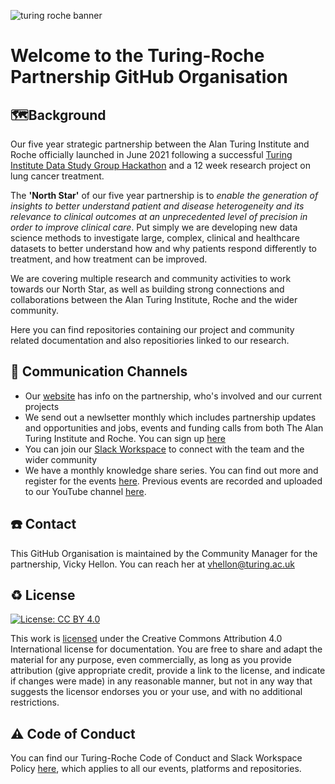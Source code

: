 ![turing roche banner](https://github.com/turing-roche/.github/assets/93144591/fa078689-1e9e-438f-81d9-5b65e7c2852e)

# Welcome to the Turing-Roche Partnership GitHub Organisation

## 🗺️Background

Our five year strategic partnership between the Alan Turing Institute and Roche officially launched in June 2021 following a successful [Turing Institute Data Study Group Hackathon](https://www.turing.ac.uk/research/publications/data-study-group-final-report-roche) and a 12 week research project on lung cancer treatment. 
 
The **'North Star'** of our five year partnership is to _enable the generation of insights to better understand patient and disease heterogeneity and its relevance to clinical outcomes at an unprecedented level of precision in order to improve clinical care_. Put simply we are developing new data science methods to investigate large, complex, clinical and healthcare datasets to better understand how and why patients respond differently to treatment, and how treatment can be improved.

We are covering multiple research and community activities to work towards our North Star, as well as building strong connections and collaborations between the Alan Turing Institute, Roche and the wider community.

Here you can find repositories containing our project and community related documentation and also repositiories linked to our research. 

## 📣 Communication Channels

* Our [website](https://www.turing.ac.uk/research/research-projects/alan-turing-institute-roche-strategic-partnership) has info on the partnership, who's involved and our current projects
* We send out a newlsetter monthly which includes partnership updates and opportunities and jobs, events and funding calls from both The Alan Turing Institute and Roche. You can sign up [here](https://analytics-eu.clickdimensions.com/turingacuk-ap7zg/pages/gaajymqyeeypjwanotvtng.html?PageId=ca09a0193264ec118f8f000d3ad55336)
* You can join our [Slack Workspace](https://forms.gle/iEuDrC9Nb4w63YtWA) to connect with the team and the wider community
* We have a monthly knowledge share series. You can find out more and register for the events [here](https://www.turing.ac.uk/events/turing-roche-knowledge-share-series). Previous events are recorded and uploaded to our YouTube channel [here](https://www.youtube.com/channel/UCtDFLOFg1QBVfPUl5Ei9-Mg).

## ☎️ Contact

This GitHub Organisation is maintained by the Community Manager for the partnership, Vicky Hellon. You can reach her at vhellon@turing.ac.uk

## ♻️ License
[![License: CC BY 4.0](https://img.shields.io/badge/License-CC_BY_4.0-lightgrey.svg)](https://creativecommons.org/licenses/by/4.0/)

This work is [licensed](https://github.com/turing-roche/.github?tab=License-1-ov-file) under the Creative Commons Attribution 4.0 International license for documentation. You are free to share and adapt the material for any purpose, even commercially, as long as you provide attribution (give appropriate credit, provide a link to the license, and indicate if changes were made) in any reasonable manner, but not in any way that suggests the licensor endorses you or your use, and with no additional restrictions.

## ⚠️ Code of Conduct

You can find our Turing-Roche Code of Conduct and Slack Workspace Policy [here](https://github.com/turing-roche/.github?tab=coc-ov-file), which applies to all our events, platforms and repositories.
